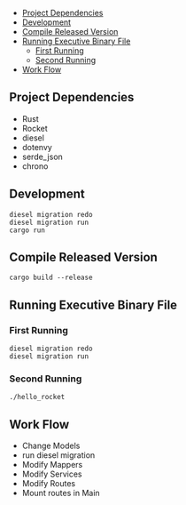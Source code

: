 - [Project Dependencies](#project-dependencies)
- [Development](#development)
- [Compile Released Version](#compile-released-version)
- [Running Executive Binary File](#running-executive-binary-file)
  - [First Running](#first-running)
  - [Second Running](#second-running)
- [Work Flow](#work-flow)

## Project Dependencies

- Rust
- Rocket
- diesel
- dotenvy
- serde_json
- chrono

## Development

```shell
diesel migration redo
diesel migration run
cargo run
```

## Compile Released Version

```shell
cargo build --release
```

## Running Executive Binary File

### First Running

```shell
diesel migration redo
diesel migration run
```

### Second Running

```shell
./hello_rocket
```

## Work Flow

- Change Models
- run diesel migration
- Modify Mappers
- Modify Services
- Modify Routes
- Mount routes in Main
